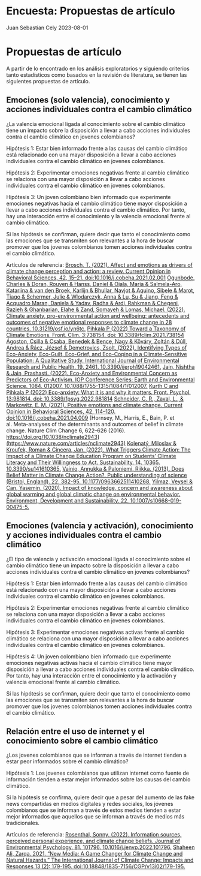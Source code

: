 Encuesta: Propuestas de artículo
================
Juan Sebastian Cely
2023-08-01

# Propuestas de artículo

A partir de lo encontrado en los análisis exploratorios y siguiendo
criterios tanto estadísticos como basados en la revisión de literatura,
se tienen las siguientes propuestas de artículo.

## Emociones (solo valencia), conocimiento y acciones individuales contra el cambio climático

¿La valencia emocional ligada al conocimiento sobre el cambio climático
tiene un impacto sobre la disposición a llevar a cabo acciones
individuales contra el cambio climático en jovenes colombianos?

Hipótesis 1: Estar bien informado frente a las causas del cambio
climático está relacionado con una mayor disposición a llevar a cabo
acciones individuales contra el cambio climático en jovenes colombianos.

Hipótesis 2: Experimentar emociones negativas frente al cambio climático
se relaciona con una mayor disposición a llevar a cabo acciones
individuales contra el cambio climático en jovenes colombianos.

Hipótesis 3: Un joven colombiano bien informado que experimente
emociones negativas hacia el cambio climático tiene mayor disposición a
llevar a cabo acciones individuales contra el cambio climático. Por
tanto, hay una interacción entre el conocimiento y la valencia emocional
frente al cambio climático.

Si las hipótesis se confirman, quiere decir que tanto el conocimiento
como las emociones que se transmiten son relevantes a la hora de buscar
promover que los jovenes colombianos tomen acciones individuales contra
el cambio climático.

Artículos de referencia: [Brosch, T. (2021). Affect and emotions as
drivers of climate change perception and action: a review. Current
Opinion in Behavioral Sciences, 42, 15–21.
doi:10.1016/j.cobeha.2021.02.001](https://www.sciencedirect.com/science/article/pii/S2352154621000206)
[Ogunbode, Charles & Doran, Rouven & Hanss, Daniel & Ojala, Maria &
Salmela-Aro, Katariina & van den Broek, Karlijn & Bhullar, Navjot &
Aquino, Sibele & Marot, Tiago & Schermer, Julie & Wlodarczyk, Anna & Lu,
Su & Jiang, Feng & Acquadro Maran, Daniela & Yadav, Radha & Ardi,
Rahkman & Chegeni, Razieh & Ghanbarian, Elahe & Zand, Somayeh & Lomas,
Michael. (2022). Climate anxiety, pro-environmental action and
wellbeing: antecedents and outcomes of negative emotional responses to
climate change in 28 countries.
10.31219/osf.io/yn6tc.](https://www.researchgate.net/publication/357985350_Climate_anxiety_pro-environmental_action_and_wellbeing_antecedents_and_outcomes_of_negative_emotional_responses_to_climate_change_in_28_countries)
[Pihkala P (2022) Toward a Taxonomy of Climate Emotions. Front. Clim.
3:738154. doi:
10.3389/fclim.2021.738154](https://www.frontiersin.org/articles/10.3389/fclim.2021.738154/full)
[Ágoston, Csilla & Csaba, Benedek & Bence, Nagy & Kőváry, Zoltán & Dúll,
Andrea & Rácz, József & Demetrovics, Zsolt. (2022). Identifying Types of
Eco-Anxiety, Eco-Guilt, Eco-Grief, and Eco-Coping in a Climate-Sensitive
Population: A Qualitative Study. International Journal of Environmental
Research and Public Health. 19. 2461.
10.3390/ijerph19042461.](https://www.researchgate.net/publication/358777496_Identifying_Types_of_Eco-Anxiety_Eco-Guilt_Eco-Grief_and_Eco-Coping_in_a_Climate-Sensitive_Population_A_Qualitative_Study)
[Jain, Nishtha & Jain, Prashasti. (2022). Eco-Anxiety and Environmental
Concern as Predictors of Eco-Activism. IOP Conference Series: Earth and
Environmental Science. 1084. 012007.
10.1088/1755-1315/1084/1/012007.](https://www.researchgate.net/publication/364544298_Eco-Anxiety_and_Environmental_Concern_as_Predictors_of_Eco-Activism)
[Kurth C and Pihkala P (2022) Eco-anxiety: What it is and why it
matters. Front. Psychol. 13:981814. doi:
10.3389/fpsyg.2022.981814](https://www.frontiersin.org/articles/10.3389/fpsyg.2022.981814/full)
[Schneider, C. R., Zaval, L., & Markowitz, E. M. (2021). Positive
emotions and climate change. Current Opinion in Behavioral Sciences, 42,
114–120.
doi:10.1016/j.cobeha.2021.04.009](https://www.sciencedirect.com/science/article/abs/pii/S2352154621000942)
[Hornsey, M., Harris, E., Bain, P. et al. Meta-analyses of the
determinants and outcomes of belief in climate change. Nature Clim
Change 6, 622–626 (2016).
https://doi.org/10.1038/nclimate2943](https://www.nature.com/articles/nclimate2943)
[Kolenatý, Miloslav & Kroufek, Roman & Cincera, Jan. (2022). What
Triggers Climate Action: The Impact of a Climate Change Education
Program on Students’ Climate Literacy and Their Willingness to Act.
Sustainability. 14. 10365.
10.3390/su141610365.](https://www.researchgate.net/publication/362845483_What_Triggers_Climate_Action_The_Impact_of_a_Climate_Change_Education_Program_on_Students'_Climate_Literacy_and_Their_Willingness_to_Act)
[Vainio, Annukka & Paloniemi, Riikka. (2013). Does Belief Matter in
Climate Change Action?. Public understanding of science (Bristol,
England). 22. 382-95.
10.1177/0963662511410268.](https://www.researchgate.net/publication/247157982_Does_Belief_Matter_in_Climate_Change_Action)
[Yilmaz, Veysel & Can, Yasemin. (2020). Impact of knowledge, concern and
awareness about global warming and global climatic change on
environmental behavior. Environment, Development and Sustainability. 22.
10.1007/s10668-019-00475-5.](https://www.researchgate.net/publication/336100230_Impact_of_knowledge_concern_and_awareness_about_global_warming_and_global_climatic_change_on_environmental_behavior)

## Emociones (valencia y activación), conocimiento y acciones individuales contra el cambio climático

¿El tipo de valencia y activación emocional ligada al conocimiento sobre
el cambio climático tiene un impacto sobre la disposición a llevar a
cabo acciones individuales contra el cambio climático en jovenes
colombianos?

Hipótesis 1: Estar bien informado frente a las causas del cambio
climático está relacionado con una mayor disposición a llevar a cabo
acciones individuales contra el cambio climático en jovenes colombianos.

Hipótesis 2: Experimentar emociones negativas frente al cambio climático
se relaciona con una mayor disposición a llevar a cabo acciones
individuales contra el cambio climático en jovenes colombianos.

Hipótesis 3: Experimentar emociones negativas activas frente al cambio
climático se relaciona con una mayor disposición a llevar a cabo
acciones individuales contra el cambio climático en jovenes colombianos.

Hipótesis 4: Un joven colombiano bien informado que experimente
emociones negativas activas hacia el cambio climático tiene mayor
disposición a llevar a cabo acciones individuales contra el cambio
climático. Por tanto, hay una interacción entre el conocimiento y la
activación y valencia emocional frente al cambio climático.

Si las hipótesis se confirman, quiere decir que tanto el conocimiento
como las emociones que se transmiten son relevantes a la hora de buscar
promover que los jovenes colombianos tomen acciones individuales contra
el cambio climático.

## Relación entre el uso de internet y el conocimiento sobre el cambio climático

¿Los jovenes colombianos que se informan a través de internet tienden a
estar peor informados sobre el cambio climático?

Hipótesis 1: Los jovenes colombianos que utilizan internet como fuente
de información tienden a estar mejor informados sobre las causas del
cambio climático.

Si la hipótesis se confirma, quiere decir que a pesar del aumento de las
fake news compartidas en medios digitales y redes sociales, los jóvenes
colombianos que se informan a través de estos medios tienden a estar
mejor informados que aquellos que se informan a través de medios más
tradicionales.

Artículos de referencia: [Rosenthal, Sonny. (2022). Information sources,
perceived personal experience, and climate change beliefs. Journal of
Environmental Psychology. 81. 101796.
10.1016/j.jenvp.2022.101796.](https://www.researchgate.net/publication/359508624_Information_sources_perceived_personal_experience_and_climate_change_beliefs)
[Shaheen Ali, Zarqa. 2021. “New Media: A Game Changer for Climate Change
and Natural Hazards.” The International Journal of Climate Change:
Impacts and Responses 13 (2): 179-195.
doi:10.18848/1835-7156/CGP/v13i02/179-195.](https://www.cgscholar.com/bookstore/works/new-media-a-game-changer-for-climate-change-and-natural-hazards?category_id=cgrn&path=cgrn%2F192%2F193)
